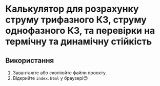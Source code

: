 # Калькулятор для розрахунку струму трифазного КЗ, струму однофазного КЗ, та перевірки на термічну та динамічну стійкість
## Використання
1. Завантажте або скопіюйте файли проєкту.
2. Відкрийте `index.html` у браузері😊



